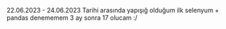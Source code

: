 22.06.2023 - 24.06.2023 Tarihi arasında yapışığ olduğum ilk selenyum + pandas denememem
3 ay sonra 17 olucam :/
